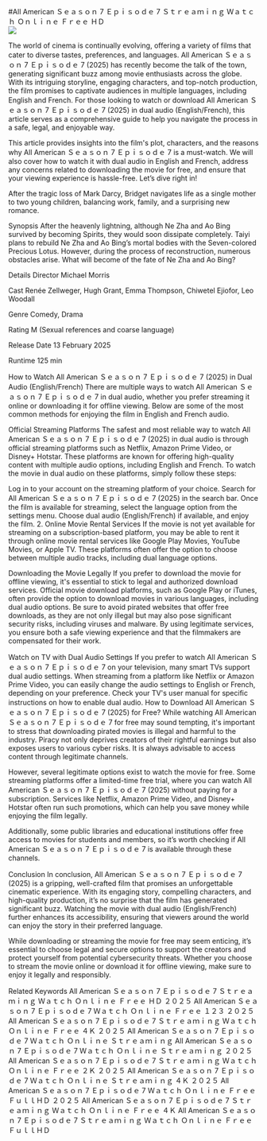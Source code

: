 #All American Ｓｅａｓｏｎ 7 Ｅｐｉｓｏｄｅ 7 Ｓｔｒｅａｍｉｎｇ Ｗａｔｃｈ Ｏｎｌｉｎｅ Ｆｒｅｅ ＨＤ  
[![](https://i.imgur.com/qSNzIqt.png)](https://movie.rssnews.media/uBewVOI.php)  
  
The world of cinema is continually evolving, offering a variety of films that cater to diverse tastes, preferences, and languages. All American Ｓｅａｓｏｎ 7 Ｅｐｉｓｏｄｅ 7 (2025) has recently become the talk of the town, generating significant buzz among movie enthusiasts across the globe. With its intriguing storyline, engaging characters, and top-notch production, the film promises to captivate audiences in multiple languages, including English and French. For those looking to watch or download All American Ｓｅａｓｏｎ 7 Ｅｐｉｓｏｄｅ 7 (2025) in dual audio (English/French), this article serves as a comprehensive guide to help you navigate the process in a safe, legal, and enjoyable way.

This article provides insights into the film's plot, characters, and the reasons why All American Ｓｅａｓｏｎ 7 Ｅｐｉｓｏｄｅ 7 is a must-watch. We will also cover how to watch it with dual audio in English and French, address any concerns related to downloading the movie for free, and ensure that your viewing experience is hassle-free. Let’s dive right in!

After the tragic loss of Mark Darcy, Bridget navigates life as a single mother to two young children, balancing work, family, and a surprising new romance.

Synopsis
After the heavenly lightning, although Ne Zha and Ao Bing survived by becoming Spirits, they would soon dissipate completely. Taiyi plans to rebuild Ne Zha and Ao Bing’s mortal bodies with the Seven-colored Precious Lotus. However, during the process of reconstruction, numerous obstacles arise. What will become of the fate of Ne Zha and Ao Bing?

Details
Director Michael Morris

Cast Renée Zellweger, Hugh Grant, Emma Thompson, Chiwetel Ejiofor, Leo Woodall

Genre Comedy, Drama

Rating M (Sexual references and coarse language)

Release Date 13 February 2025

Runtime 125 min

How to Watch All American Ｓｅａｓｏｎ 7 Ｅｐｉｓｏｄｅ 7 (2025) in Dual Audio (English/French)
There are multiple ways to watch All American Ｓｅａｓｏｎ 7 Ｅｐｉｓｏｄｅ 7 in dual audio, whether you prefer streaming it online or downloading it for offline viewing. Below are some of the most common methods for enjoying the film in English and French audio.

Official Streaming Platforms The safest and most reliable way to watch All American Ｓｅａｓｏｎ 7 Ｅｐｉｓｏｄｅ 7 (2025) in dual audio is through official streaming platforms such as Netflix, Amazon Prime Video, or Disney+ Hotstar. These platforms are known for offering high-quality content with multiple audio options, including English and French.
To watch the movie in dual audio on these platforms, simply follow these steps:

Log in to your account on the streaming platform of your choice. Search for All American Ｓｅａｓｏｎ 7 Ｅｐｉｓｏｄｅ 7 (2025) in the search bar. Once the film is available for streaming, select the language option from the settings menu. Choose dual audio (English/French) if available, and enjoy the film. 2. Online Movie Rental Services If the movie is not yet available for streaming on a subscription-based platform, you may be able to rent it through online movie rental services like Google Play Movies, YouTube Movies, or Apple TV. These platforms often offer the option to choose between multiple audio tracks, including dual language options.

Downloading the Movie Legally If you prefer to download the movie for offline viewing, it's essential to stick to legal and authorized download services. Official movie download platforms, such as Google Play or iTunes, often provide the option to download movies in various languages, including dual audio options.
Be sure to avoid pirated websites that offer free downloads, as they are not only illegal but may also pose significant security risks, including viruses and malware. By using legitimate services, you ensure both a safe viewing experience and that the filmmakers are compensated for their work.

Watch on TV with Dual Audio Settings If you prefer to watch All American Ｓｅａｓｏｎ 7 Ｅｐｉｓｏｄｅ 7 on your television, many smart TVs support dual audio settings. When streaming from a platform like Netflix or Amazon Prime Video, you can easily change the audio settings to English or French, depending on your preference. Check your TV's user manual for specific instructions on how to enable dual audio.
How to Download All American Ｓｅａｓｏｎ 7 Ｅｐｉｓｏｄｅ 7 (2025) for Free?
While watching All American Ｓｅａｓｏｎ 7 Ｅｐｉｓｏｄｅ 7 for free may sound tempting, it's important to stress that downloading pirated movies is illegal and harmful to the industry. Piracy not only deprives creators of their rightful earnings but also exposes users to various cyber risks. It is always advisable to access content through legitimate channels.

However, several legitimate options exist to watch the movie for free. Some streaming platforms offer a limited-time free trial, where you can watch All American Ｓｅａｓｏｎ 7 Ｅｐｉｓｏｄｅ 7 (2025) without paying for a subscription. Services like Netflix, Amazon Prime Video, and Disney+ Hotstar often run such promotions, which can help you save money while enjoying the film legally.

Additionally, some public libraries and educational institutions offer free access to movies for students and members, so it’s worth checking if All American Ｓｅａｓｏｎ 7 Ｅｐｉｓｏｄｅ 7 is available through these channels.

Conclusion
In conclusion, All American Ｓｅａｓｏｎ 7 Ｅｐｉｓｏｄｅ 7 (2025) is a gripping, well-crafted film that promises an unforgettable cinematic experience. With its engaging story, compelling characters, and high-quality production, it’s no surprise that the film has generated significant buzz. Watching the movie with dual audio (English/French) further enhances its accessibility, ensuring that viewers around the world can enjoy the story in their preferred language.

While downloading or streaming the movie for free may seem enticing, it’s essential to choose legal and secure options to support the creators and protect yourself from potential cybersecurity threats. Whether you choose to stream the movie online or download it for offline viewing, make sure to enjoy it legally and responsibly.

Related Keywords
All American Ｓｅａｓｏｎ 7 Ｅｐｉｓｏｄｅ 7 Ｓｔｒｅａｍｉｎｇ Ｗａｔｃｈ Ｏｎｌｉｎｅ Ｆｒｅｅ ＨＤ ２０２５
All American Ｓｅａｓｏｎ 7 Ｅｐｉｓｏｄｅ 7 Ｗａｔｃｈ Ｏｎｌｉｎｅ Ｆｒｅｅ １２３ ２０２５
All American Ｓｅａｓｏｎ 7 Ｅｐｉｓｏｄｅ 7 Ｓｔｒｅａｍｉｎｇ Ｗａｔｃｈ Ｏｎｌｉｎｅ Ｆｒｅｅ ４Ｋ ２０２５
All American Ｓｅａｓｏｎ 7 Ｅｐｉｓｏｄｅ 7 Ｗａｔｃｈ Ｏｎｌｉｎｅ Ｓｔｒｅａｍｉｎｇ
All American Ｓｅａｓｏｎ 7 Ｅｐｉｓｏｄｅ 7 Ｗａｔｃｈ Ｏｎｌｉｎｅ Ｓｔｒｅａｍｉｎｇ ２０２５
All American Ｓｅａｓｏｎ 7 Ｅｐｉｓｏｄｅ 7 Ｓｔｒｅａｍｉｎｇ Ｗａｔｃｈ Ｏｎｌｉｎｅ Ｆｒｅｅ ２Ｋ ２０２５
All American Ｓｅａｓｏｎ 7 Ｅｐｉｓｏｄｅ 7 Ｗａｔｃｈ Ｏｎｌｉｎｅ Ｓｔｒｅａｍｉｎｇ ４Ｋ ２０２５
All American Ｓｅａｓｏｎ 7 Ｅｐｉｓｏｄｅ 7 Ｗａｔｃｈ Ｏｎｌｉｎｅ Ｆｒｅｅ ＦｕｌｌＨＤ ２０２５
All American Ｓｅａｓｏｎ 7 Ｅｐｉｓｏｄｅ 7 Ｓｔｒｅａｍｉｎｇ Ｗａｔｃｈ Ｏｎｌｉｎｅ Ｆｒｅｅ ４Ｋ
All American Ｓｅａｓｏｎ 7 Ｅｐｉｓｏｄｅ 7 Ｓｔｒｅａｍｉｎｇ Ｗａｔｃｈ Ｏｎｌｉｎｅ Ｆｒｅｅ ＦｕｌｌＨＤ
